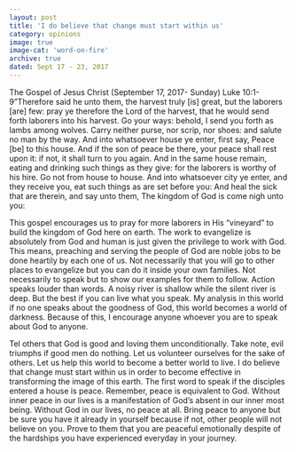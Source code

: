 ```yaml
---
layout: post
title: 'I do believe that change must start within us'
category: opinions
image: true
image-cat: 'word-on-fire'
archive: true
dated: Sept 17 - 23, 2017
---
```


The Gospel of Jesus Christ (September 17, 2017- Sunday) Luke 10:1-9”Therefore said he unto them, the harvest truly [is] great, but the laborers [are] few: pray ye therefore the Lord of the harvest, that he would send forth laborers into his harvest. Go your ways: behold, I send you forth as lambs among wolves. Carry neither purse, nor scrip, nor shoes: and salute no man by the way. And into whatsoever house ye enter, first say, Peace [be] to this house. And if the son of peace be there, your peace shall rest upon it: if not, it shall turn to you again. And in the same house remain, eating and drinking such things as they give: for the laborers is worthy of his hire. Go not from house to house. And into whatsoever city ye enter, and they receive you, eat such things as are set before you: And heal the sick that are therein, and say unto them, The kingdom of God is come nigh unto you:

This gospel encourages us to pray for more laborers in His “vineyard” to build the kingdom of God here on earth. The work to evangelize is absolutely from God and human is just given the privilege to work with God. This means, preaching and serving the people of God are noble jobs to be done heartily by each one of us. Not necessarily that you will go to other places to evangelize but you can do it inside your own families. Not necessarily to speak but to show our examples for them to follow. Action speaks louder than words. A noisy river is shallow while the silent river is deep. But the best if you can live what you speak. My analysis in this world if no one speaks about the goodness of God, this world becomes a world of darkness. Because of this, I encourage anyone whoever you are to speak about God to anyone.

Tel others that God is good and loving them unconditionally. Take note, evil triumphs if good men do nothing. Let us volunteer ourselves for the sake of others. Let us help this world to become a better world to live. I do believe that change must start within us in order to become effective in transforming the image of this earth. The first word to speak if the disciples entered a house is peace. Remember, peace is equivalent to God. Without inner peace in our lives is a manifestation of God’s absent in our inner most being. Without God in our lives, no peace at all. Bring peace to anyone but be sure you have it already in yourself because if not, other people will not believe on you. Prove to them that you are peaceful emotionally despite of the hardships you have experienced everyday in your journey.

